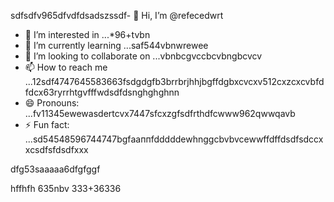 sdfsdfv965dfvdfdsadszssdf- 👋 Hi, I’m @refecedwrt
- 👀 I’m interested in ...*96+tvbn
- 🌱 I’m currently learning ...saf544vbnwrewee
- 💞️ I’m looking to collaborate on ...vbnbcgvccbcvbngbcvcv
- 📫 How to reach me ...12sdf4747645583663fsdgdgfb3brrbrjhhjbgffdgbxcvcxv512cxzcxcvbfdfdcx63ryrrhtgvfffwdsdfdsnghghghnn
- 😄 Pronouns: ...fv11345ewewasdertcvx7447sfcxzgfsdfrthdfcwww962qwwqavb
- ⚡ Fun fact: ...sd54548596744747bgfааппfdddddewhnggcbvbvcewwffdffdsdfsdccxxcsdfsfdsdfxxx
<!---545450522iki632xztgrgtrrtfhggfhghgfhsfdfdsf
refeced/refeced is a ✨ special ✨ repositorasdy because its `README.md` fer(this file) appears54on your GitHub prof2522vbile.12cvbbv3545
You can click the Preview link to take a look at your chsdfanges.fgxvcfghbgfhtrgfcvrgedf
--->dfg53saaaaa6dfgfggf
hffhfh
635nbv
333+36336
